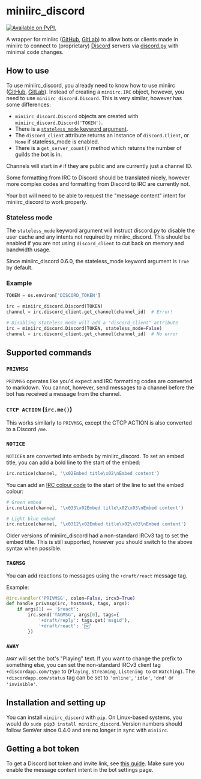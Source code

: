 # miniirc_discord

[![Available on PyPI.](https://img.shields.io/pypi/v/miniirc-discord.svg)](https://pypi.org/project/miniirc-discord/)

A wrapper for miniirc ([GitHub], [GitLab]) to allow bots or clients made in
miniirc to connect to (proprietary) [Discord] servers via [discord.py] with
minimal code changes.

## How to use

To use miniirc_discord, you already need to know how to use miniirc ([GitHub],
[GitLab]). Instead of creating a `miniirc.IRC` object, however, you need to
use `miniirc_discord.Discord`. This is very similar, however has some
differences:

 - `miniirc_discord.Discord` objects are created with
   `miniirc_discord.Discord('TOKEN')`.
 - There is a [`stateless_mode` keyword argument](#stateless-mode).
 - The `discord_client` attribute returns an instance of `discord.Client`, or
    `None` if stateless_mode is enabled.
 - There is a `get_server_count()` method which returns the number of guilds
    the bot is in.

Channels will start in `#` if they are public and are currently just a channel
ID.

Some formatting from IRC to Discord should be translated nicely, however
more complex codes and formatting from Discord to IRC are currently not.

Your bot will need to be able to request the "message content" intent for
miniirc_discord to work properly.

### Stateless mode

The `stateless_mode` keyword argument will instruct discord.py to disable the
user cache and any intents not required by miniirc_discord. This should be
enabled if you are not using `discord_client` to cut back on memory and
bandwidth usage.

Since miniirc_discord 0.6.0, the stateless_mode keyword argument is `True` by
default.

### Example

```py
TOKEN = os.environ['DISCORD_TOKEN']

irc = miniirc_discord.Discord(TOKEN)
channel = irc.discord_client.get_channel(channel_id)  # Error!

# Disabling stateless mode will add a "discord_client" attribute
irc = miniirc_discord.Discord(TOKEN, stateless_mode=False)
channel = irc.discord_client.get_channel(channel_id)  # No error
```

## Supported commands

### `PRIVMSG`

`PRIVMSG` operates like you'd expect and IRC formatting codes are converted to
markdown. You cannot, however, send messages to a channel before the bot has
received a message from the channel.

### `CTCP ACTION` (`irc.me()`)

This works similarly to `PRIVMSG`, except the CTCP ACTION is also converted to
a Discord `/me`.

### `NOTICE`

`NOTICE`s are converted into embeds by miniirc_discord. To set an embed title,
you can add a bold line to the start of the embed:

```py
irc.notice(channel, '\x02Embed title\x02\nEmbed content')
```

You can add an
[IRC colour code](https://modern.ircdocs.horse/formatting.html#colors)
to the start of the line to set the embed colour:

```py
# Green embed
irc.notice(channel, '\x033\x02Embed title\x02\x03\nEmbed content')

# Light blue embed
irc.notice(channel, '\x0312\x02Embed title\x02\x03\nEmbed content')
```

Older versions of miniirc_discord had a non-standard IRCv3 tag to set the embed
title. This is still supported, however you should switch to the above syntax
when possible.

### `TAGMSG`

You can add reactions to messages using the `+draft/react` message tag.

Example:

```py
@irc.Handler('PRIVMSG', colon=False, ircv3=True)
def handle_privmsg(irc, hostmask, tags, args):
    if args[1] == '$react':
        irc.send('TAGMSG', args[0], tags={
            '+draft/reply': tags.get('msgid'),
            '+draft/react': '🆗️'
        })
```

### `AWAY`

`AWAY` will set the bot's "Playing" text. If you
want to change the prefix to something else, you can set the non-standard IRCv3
client tag `+discordapp.com/type` to (`Playing`, `Streaming`, `Listening to` or
`Watching`). The `+discordapp.com/status` tag can be set to `'online'`,
`'idle'`, `'dnd'` or `'invisible'`.

## Installation and setting up

You can install `miniirc_discord` with `pip`. On Linux-based systems, you would
do `sudo pip3 install miniirc_discord`. Version numbers should follow SemVer
since 0.4.0 and are no longer in sync with `miniirc`.

## Getting a bot token

To get a Discord bot token and invite link, see [this guide]. Make sure you
enable the message content intent in the bot settings page.

[GitHub]:       https://github.com/luk3yx/miniirc
[GitLab]:       https://gitlab.com/luk3yx/miniirc
[Discord]:      https://discord.com
[discord.py]:   https://github.com/Rapptz/discord.py
[this guide]:   https://github.com/reactiflux/discord-irc/wiki/Creating-a-discord-bot-&-getting-a-token

